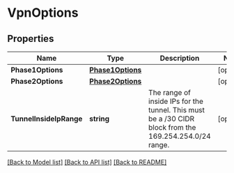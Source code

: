 # VpnOptions

## Properties

Name | Type | Description | Notes
------------ | ------------- | ------------- | -------------
**Phase1Options** | [**Phase1Options**](Phase1Options.md) |  | [optional] 
**Phase2Options** | [**Phase2Options**](Phase2Options.md) |  | [optional] 
**TunnelInsideIpRange** | **string** | The range of inside IPs for the tunnel. This must be a /30 CIDR block from the 169.254.254.0/24 range. | [optional] 

[[Back to Model list]](../README.md#documentation-for-models) [[Back to API list]](../README.md#documentation-for-api-endpoints) [[Back to README]](../README.md)


